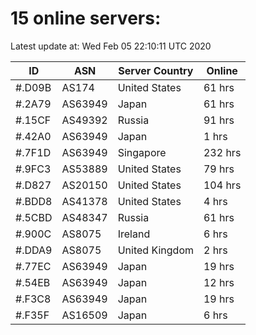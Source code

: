 # 15 online servers:

Latest update at: Wed Feb 05 22:10:11 UTC 2020

| ID | ASN | Server Country | Online |
| -- | --- | -------------- | ------ |
| #.D09B | AS174 | United States | 61 hrs |
| #.2A79 | AS63949 | Japan | 61 hrs |
| #.15CF | AS49392 | Russia | 91 hrs |
| #.42A0 | AS63949 | Japan | 1 hrs |
| #.7F1D | AS63949 | Singapore | 232 hrs |
| #.9FC3 | AS53889 | United States | 79 hrs |
| #.D827 | AS20150 | United States | 104 hrs |
| #.BDD8 | AS41378 | United States | 4 hrs |
| #.5CBD | AS48347 | Russia | 61 hrs |
| #.900C | AS8075 | Ireland | 6 hrs |
| #.DDA9 | AS8075 | United Kingdom | 2 hrs |
| #.77EC | AS63949 | Japan | 19 hrs |
| #.54EB | AS63949 | Japan | 12 hrs |
| #.F3C8 | AS63949 | Japan | 19 hrs |
| #.F35F | AS16509 | Japan | 6 hrs |

